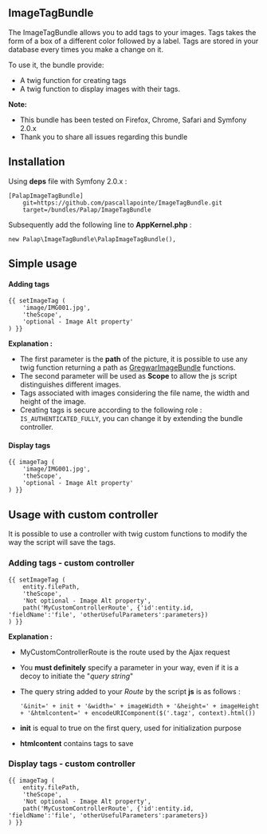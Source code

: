 ImageTagBundle
---



The ImageTagBundle allows you to add tags to your images. Tags takes the form of a box of a different color followed by a label. Tags are stored in your database every times you make a change on it.

To use it, the bundle provide:
	
* A twig function for creating tags
* A twig function to display images with their tags.


**Note:**
* This bundle has been tested on Firefox, Chrome, Safari and Symfony 2.0.x
* Thank you to share all issues regarding this bundle

## Installation

Using **deps** file with Symfony 2.0.x :

    [PalapImageTagBundle]
        git=https://github.com/pascallapointe/ImageTagBundle.git
        target=/bundles/Palap/ImageTagBundle

Subsequently add the following line to **AppKernel.php** :

    new Palap\ImageTagBundle\PalapImageTagBundle(),
    
## Simple usage

#### Adding tags
 
    {{ setImageTag (
        'image/IMG001.jpg',
        'theScope',
        'optional - Image Alt property'
    ) }}
   
**Explanation :**
* The first parameter is the  **path** of the picture, it is possible to use any twig function returning a path as [GregwarImageBundle](https://github.com/Gregwar/ImageBundle) functions.
* The second parameter will be used as **Scope** to allow the js script distinguishes different images.
* Tags associated with images considering the file name, the width and height of the image.
* Creating tags is secure according to the following role : `IS_AUTHENTICATED_FULLY`, you can change it by extending the bundle controller.

#### Display tags

    {{ imageTag (
        'image/IMG001.jpg',
        'theScope',
        'optional - Image Alt property'
    ) }}
        
## Usage with custom controller

It is possible to use a controller with twig custom functions to modify the way the script will save the tags.

### Adding tags - custom controller

    {{ setImageTag (
        entity.filePath,
        'theScope',
        'Not optional - Image Alt property',
        path('MyCustomControllerRoute', {'id':entity.id, 'fieldName':'file', 'otherUsefulParameters':parameters})
    ) }}
    
**Explanation :**
* MyCustomControllerRoute is the route used by the Ajax request
* You **must definitely** specify a parameter in your way, even if it is a decoy to initiate the "*query string*"
* The query string added to your *Route* by the script **js** is as follows : 
    
    ```
    '&init=' + init + '&width=' + imageWidth + '&height=' + imageHeight
    + '&htmlcontent=' + encodeURIComponent($('.tagz', context).html())
    ```
    
* **init** is equal to true on the first query, used for initialization purpose
* **htmlcontent** contains tags to save

### Display tags - custom controller

    {{ imageTag (
        entity.filePath,
        'theScope',
        'Not optional - Image Alt property',
        path('MyCustomControllerRoute', {'id':entity.id, 'fieldName':'file', 'otherUsefulParameters':parameters})
    ) }}

